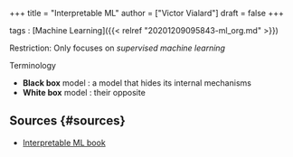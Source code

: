 +++
title = "Interpretable ML"
author = ["Victor Vialard"]
draft = false
+++

tags
: [Machine Learning]({{< relref "20201209095843-ml_org.md" >}})

Restriction: Only focuses on _supervised machine learning_

Terminology

-   **Black box** model : a model that hides its internal mechanisms
-   **White box** model : their opposite


## Sources {#sources}

-   [Interpretable ML book](https://christophm.github.io/interpretable-ml-book)
